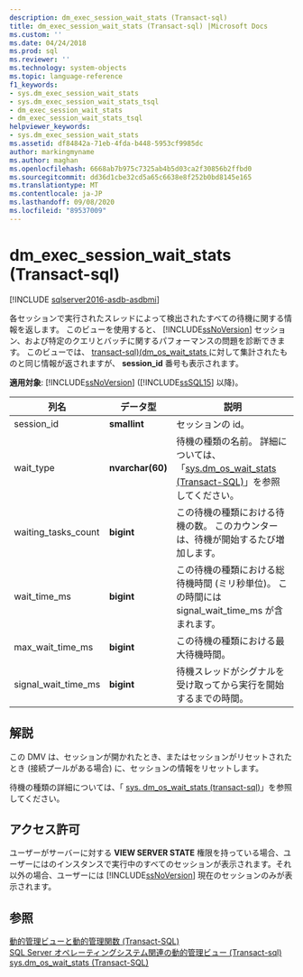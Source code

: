 ```yaml
---
description: dm_exec_session_wait_stats (Transact-sql)
title: dm_exec_session_wait_stats (Transact-sql) |Microsoft Docs
ms.custom: ''
ms.date: 04/24/2018
ms.prod: sql
ms.reviewer: ''
ms.technology: system-objects
ms.topic: language-reference
f1_keywords:
- sys.dm_exec_session_wait_stats
- sys.dm_exec_session_wait_stats_tsql
- dm_exec_session_wait_stats
- dm_exec_session_wait_stats_tsql
helpviewer_keywords:
- sys.dm_exec_session_wait_stats
ms.assetid: df84842a-71eb-4fda-b448-5953cf9985dc
author: markingmyname
ms.author: maghan
ms.openlocfilehash: 6668ab7b975c7325ab4b5d03ca2f30856b2ffbd0
ms.sourcegitcommit: dd36d1cbe32cd5a65c6638e8f252b0bd8145e165
ms.translationtype: MT
ms.contentlocale: ja-JP
ms.lasthandoff: 09/08/2020
ms.locfileid: "89537009"
---
```

# <a name="sysdm_exec_session_wait_stats-transact-sql"></a>dm_exec_session_wait_stats (Transact-sql)

[!INCLUDE [sqlserver2016-asdb-asdbmi](../../includes/applies-to-version/sqlserver2016-asdb-asdbmi.md)]

  各セッションで実行されたスレッドによって検出されたすべての待機に関する情報を返します。 このビューを使用すると、 [!INCLUDE[ssNoVersion](../../includes/ssnoversion-md.md)] セッション、および特定のクエリとバッチに関するパフォーマンスの問題を診断できます。  このビューでは、 [transact-sql&#41;&#40;dm_os_wait_stats ](../../relational-databases/system-dynamic-management-views/sys-dm-os-wait-stats-transact-sql.md) に対して集計されたものと同じ情報が返されますが、 **session_id** 番号も表示されます。  
  
**適用対象**: [!INCLUDE[ssNoVersion](../../includes/ssnoversion-md.md)] ([!INCLUDE[ssSQL15](../../includes/sssql15-md.md)] 以降)。  
  
|列名|データ型|説明|  
|-----------------|---------------|-----------------|  
|session_id|**smallint**|セッションの id。|  
|wait_type|**nvarchar(60)**|待機の種類の名前。 詳細については、「[sys.dm_os_wait_stats &#40;Transact-SQL&#41;](../../relational-databases/system-dynamic-management-views/sys-dm-os-wait-stats-transact-sql.md)」を参照してください。|  
|waiting_tasks_count|**bigint**|この待機の種類における待機の数。 このカウンターは、待機が開始するたび増加します。|  
|wait_time_ms|**bigint**|この待機の種類における総待機時間 (ミリ秒単位)。 この時間には signal_wait_time_ms が含まれます。|  
|max_wait_time_ms|**bigint**|この待機の種類における最大待機時間。|  
|signal_wait_time_ms|**bigint**|待機スレッドがシグナルを受け取ってから実行を開始するまでの時間。|  
  
## <a name="remarks"></a>解説  
 この DMV は、セッションが開かれたとき、またはセッションがリセットされたとき (接続プールがある場合) に、セッションの情報をリセットします。  
  
 待機の種類の詳細については、「 [sys. dm_os_wait_stats &#40;transact-sql&#41;](../../relational-databases/system-dynamic-management-views/sys-dm-os-wait-stats-transact-sql.md)」を参照してください。  
  
## <a name="permissions"></a>アクセス許可  
 ユーザーがサーバーに対する **VIEW SERVER STATE** 権限を持っている場合、ユーザーにはのインスタンスで実行中のすべてのセッションが表示されます。それ以外の場合、ユーザーには [!INCLUDE[ssNoVersion](../../includes/ssnoversion-md.md)] 現在のセッションのみが表示されます。  
  
## <a name="see-also"></a>参照  
 [動的管理ビューと動的管理関数 &#40;Transact-SQL&#41;](~/relational-databases/system-dynamic-management-views/system-dynamic-management-views.md)   
 [SQL Server オペレーティングシステム関連の動的管理ビュー &#40;Transact-sql&#41;](../../relational-databases/system-dynamic-management-views/sql-server-operating-system-related-dynamic-management-views-transact-sql.md)   
 [sys.dm_os_wait_stats &#40;Transact-SQL&#41;](../../relational-databases/system-dynamic-management-views/sys-dm-os-wait-stats-transact-sql.md)  
 
